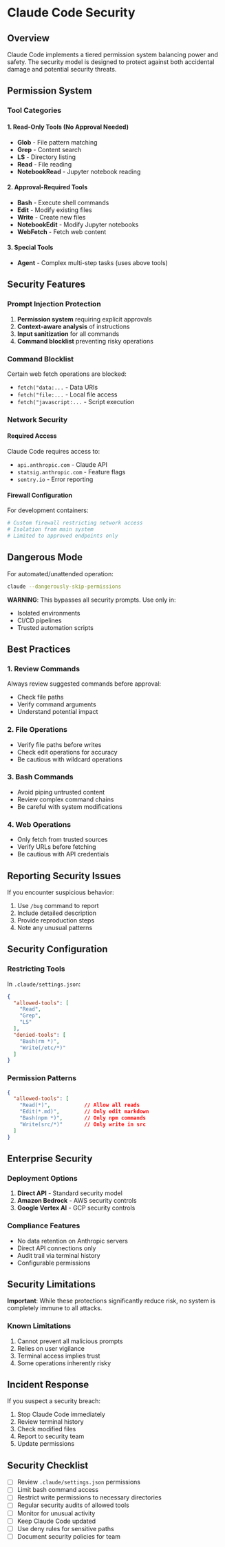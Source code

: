 # Claude Code Security

## Overview

Claude Code implements a tiered permission system balancing power and safety. The security model is designed to protect against both accidental damage and potential security threats.

## Permission System

### Tool Categories

#### 1. Read-Only Tools (No Approval Needed)
- **Glob** - File pattern matching
- **Grep** - Content search
- **LS** - Directory listing
- **Read** - File reading
- **NotebookRead** - Jupyter notebook reading

#### 2. Approval-Required Tools
- **Bash** - Execute shell commands
- **Edit** - Modify existing files
- **Write** - Create new files
- **NotebookEdit** - Modify Jupyter notebooks
- **WebFetch** - Fetch web content

#### 3. Special Tools
- **Agent** - Complex multi-step tasks (uses above tools)

## Security Features

### Prompt Injection Protection
1. **Permission system** requiring explicit approvals
2. **Context-aware analysis** of instructions
3. **Input sanitization** for all commands
4. **Command blocklist** preventing risky operations

### Command Blocklist
Certain web fetch operations are blocked:
- `fetch("data:...` - Data URIs
- `fetch("file:...` - Local file access
- `fetch("javascript:...` - Script execution

### Network Security

#### Required Access
Claude Code requires access to:
- `api.anthropic.com` - Claude API
- `statsig.anthropic.com` - Feature flags
- `sentry.io` - Error reporting

#### Firewall Configuration
For development containers:
```bash
# Custom firewall restricting network access
# Isolation from main system
# Limited to approved endpoints only
```

## Dangerous Mode

For automated/unattended operation:
```bash
claude --dangerously-skip-permissions
```

**WARNING**: This bypasses all security prompts. Use only in:
- Isolated environments
- CI/CD pipelines
- Trusted automation scripts

## Best Practices

### 1. Review Commands
Always review suggested commands before approval:
- Check file paths
- Verify command arguments
- Understand potential impact

### 2. File Operations
- Verify file paths before writes
- Check edit operations for accuracy
- Be cautious with wildcard operations

### 3. Bash Commands
- Avoid piping untrusted content
- Review complex command chains
- Be careful with system modifications

### 4. Web Operations
- Only fetch from trusted sources
- Verify URLs before fetching
- Be cautious with API credentials

## Reporting Security Issues

If you encounter suspicious behavior:
1. Use `/bug` command to report
2. Include detailed description
3. Provide reproduction steps
4. Note any unusual patterns

## Security Configuration

### Restricting Tools
In `.claude/settings.json`:
```json
{
  "allowed-tools": [
    "Read",
    "Grep",
    "LS"
  ],
  "denied-tools": [
    "Bash(rm *)",
    "Write(/etc/*)"
  ]
}
```

### Permission Patterns
```json
{
  "allowed-tools": [
    "Read(*)",           // Allow all reads
    "Edit(*.md)",        // Only edit markdown
    "Bash(npm *)",       // Only npm commands
    "Write(src/*)"       // Only write in src
  ]
}
```

## Enterprise Security

### Deployment Options
1. **Direct API** - Standard security model
2. **Amazon Bedrock** - AWS security controls
3. **Google Vertex AI** - GCP security controls

### Compliance Features
- No data retention on Anthropic servers
- Direct API connections only
- Audit trail via terminal history
- Configurable permissions

## Security Limitations

**Important**: While these protections significantly reduce risk, no system is completely immune to all attacks.

### Known Limitations
1. Cannot prevent all malicious prompts
2. Relies on user vigilance
3. Terminal access implies trust
4. Some operations inherently risky

## Incident Response

If you suspect a security breach:
1. Stop Claude Code immediately
2. Review terminal history
3. Check modified files
4. Report to security team
5. Update permissions

## Security Checklist

- [ ] Review `.claude/settings.json` permissions
- [ ] Limit bash command access
- [ ] Restrict write permissions to necessary directories
- [ ] Regular security audits of allowed tools
- [ ] Monitor for unusual activity
- [ ] Keep Claude Code updated
- [ ] Use deny rules for sensitive paths
- [ ] Document security policies for team